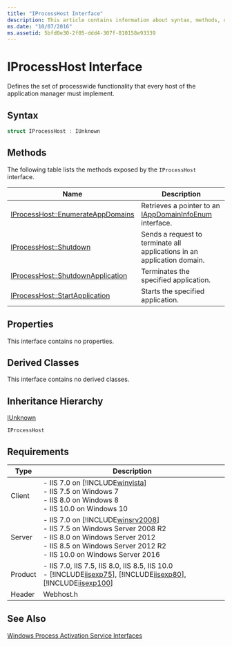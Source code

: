```yaml
---
title: "IProcessHost Interface"
description: This article contains information about syntax, methods, derived classes, inheritance hierarchy, and requirements for the IProcessHost interface.
ms.date: "10/07/2016"
ms.assetid: 5bfd0e30-2f05-ddd4-307f-810158e93339
---
```

# IProcessHost Interface
Defines the set of processwide functionality that every host of the application manager must implement.  
  
## Syntax  
  
```cpp  
struct IProcessHost : IUnknown  
```  
  
## Methods  
 The following table lists the methods exposed by the `IProcessHost` interface.  
  
|Name|Description|  
|----------|-----------------|  
|[IProcessHost::EnumerateAppDomains](../../web-development-reference/native-code-api-reference/iprocesshost-enumerateappdomains-method.md)|Retrieves a pointer to an [IAppDomainInfoEnum](../../web-development-reference/native-code-api-reference/iappdomaininfoenum-interface.md) interface.|  
|[IProcessHost::Shutdown](../../web-development-reference/native-code-api-reference/iprocesshost-shutdown-method.md)|Sends a request to terminate all applications in an application domain.|  
|[IProcessHost::ShutdownApplication](../../web-development-reference/native-code-api-reference/iprocesshost-shutdownapplication-method.md)|Terminates the specified application.|  
|[IProcessHost::StartApplication](../../web-development-reference/native-code-api-reference/iprocesshost-startapplication-method.md)|Starts the specified application.|  
  
## Properties  
 This interface contains no properties.  
  
## Derived Classes  
 This interface contains no derived classes.  
  
## Inheritance Hierarchy  
 [IUnknown](/windows/win32/api/unknwn/nn-unknwn-iunknown)  
  
 `IProcessHost`  
  
## Requirements  
  
|Type|Description|  
|----------|-----------------|  
|Client|-   IIS 7.0 on [!INCLUDE[winvista](../../wmi-provider/includes/winvista-md.md)]<br />-   IIS 7.5 on Windows 7<br />-   IIS 8.0 on Windows 8<br />-   IIS 10.0 on Windows 10|  
|Server|-   IIS 7.0 on [!INCLUDE[winsrv2008](../../wmi-provider/includes/winsrv2008-md.md)]<br />-   IIS 7.5 on Windows Server 2008 R2<br />-   IIS 8.0 on Windows Server 2012<br />-   IIS 8.5 on Windows Server 2012 R2<br />-   IIS 10.0 on Windows Server 2016|  
|Product|-   IIS 7.0, IIS 7.5, IIS 8.0, IIS 8.5, IIS 10.0<br />-   [!INCLUDE[iisexp75](../../web-development-reference/native-code-api-reference/includes/iisexp75-md.md)], [!INCLUDE[iisexp80](../../web-development-reference/native-code-api-reference/includes/iisexp80-md.md)], [!INCLUDE[iisexp100](../../web-development-reference/native-code-api-reference/includes/iisexp100-md.md)]|  
|Header|Webhost.h|  
  
## See Also  
 [Windows Process Activation Service Interfaces](../../web-development-reference/native-code-api-reference/windows-process-activation-service-interfaces.md)

